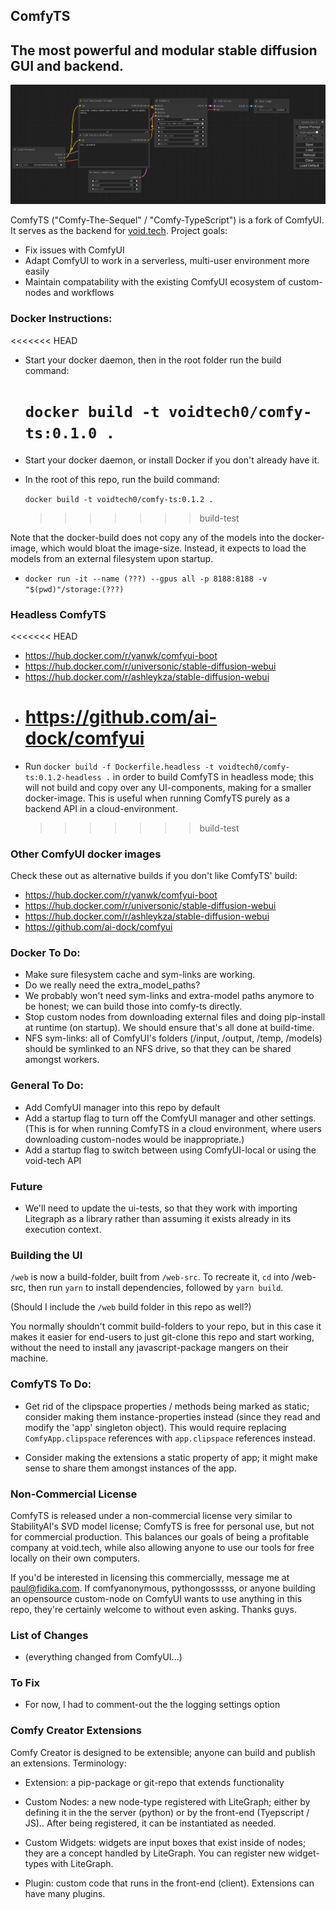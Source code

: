 ## ComfyTS

## The most powerful and modular stable diffusion GUI and backend.

![ComfyUI Screenshot](comfyui_screenshot.png)

ComfyTS ("Comfy-The-Sequel" / "Comfy-TypeScript") is a fork of ComfyUI. It serves as the backend for [void.tech](https://void.tech). Project goals:

- Fix issues with ComfyUI
- Adapt ComfyUI to work in a serverless, multi-user environment more easily
- Maintain compatability with the existing ComfyUI ecosystem of custom-nodes and workflows

### Docker Instructions:

<<<<<<< HEAD

- Start your docker daemon, then in the root folder run the build command:

  # `docker build -t voidtech0/comfy-ts:0.1.0 .`

- Start your docker daemon, or install Docker if you don't already have it.
- In the root of this repo, run the build command:

  `docker build -t voidtech0/comfy-ts:0.1.2 .`

  > > > > > > > build-test

Note that the docker-build does not copy any of the models into the docker-image, which would bloat the image-size. Instead, it expects to load the models from an external filesystem upon startup.

- `docker run -it --name (???) --gpus all -p 8188:8188 -v "$(pwd)"/storage:(???)`

### Headless ComfyTS

<<<<<<< HEAD

- https://hub.docker.com/r/yanwk/comfyui-boot
- https://hub.docker.com/r/universonic/stable-diffusion-webui
- https://hub.docker.com/r/ashleykza/stable-diffusion-webui
- # https://github.com/ai-dock/comfyui
- Run `docker build -f Dockerfile.headless -t voidtech0/comfy-ts:0.1.2-headless .` in order to build ComfyTS in headless mode; this will not build and copy over any UI-components, making for a smaller docker-image. This is useful when running ComfyTS purely as a backend API in a cloud-environment.
  > > > > > > > build-test

### Other ComfyUI docker images

Check these out as alternative builds if you don't like ComfyTS' build:

- https://hub.docker.com/r/yanwk/comfyui-boot
- https://hub.docker.com/r/universonic/stable-diffusion-webui
- https://hub.docker.com/r/ashleykza/stable-diffusion-webui
- https://github.com/ai-dock/comfyui

### Docker To Do:

- Make sure filesystem cache and sym-links are working.
- Do we really need the extra_model_paths?
- We probably won't need sym-links and extra-model paths anymore to be honest; we can build those into comfy-ts directly.
- Stop custom nodes from downloading external files and doing pip-install at runtime (on startup). We should ensure that's all done at build-time.
- NFS sym-links: all of ComfyUI's folders (/input, /output, /temp, /models) should be symlinked to an NFS drive, so that they can be shared amongst workers.

### General To Do:

- Add ComfyUI manager into this repo by default
- Add a startup flag to turn off the ComfyUI manager and other settings. (This is for when running ComfyTS in a cloud environment, where users downloading custom-nodes would be inappropriate.)
- Add a startup flag to switch between using ComfyUI-local or using the void-tech API

### Future

- We'll need to update the ui-tests, so that they work with importing Litegraph as a library rather than assuming it exists already in its execution context.

### Building the UI

`/web` is now a build-folder, built from `/web-src`. To recreate it, `cd` into /web-src, then run `yarn` to install dependencies, followed by `yarn build`.

(Should I include the `/web` build folder in this repo as well?)

You normally shouldn't commit build-folders to your repo, but in this case it makes it easier for end-users to just git-clone this repo and start working, without the need to install any javascript-package mangers on their machine.

### ComfyTS To Do:

- Get rid of the clipspace properties / methods being marked as static; consider making them instance-properties instead (since they read and modify the 'app' singleton object). This would require replacing `ComfyApp.clipspace` references with `app.clipspace` references instead.

- Consider making the extensions a static property of app; it might make sense to share them amongst instances of the app.

### Non-Commercial License

ComfyTS is released under a non-commercial license very similar to StabilityAI's SVD model license; ComfyTS is free for personal use, but not for commercial production. This balances our goals of being a profitable company at void.tech, while also allowing anyone to use our tools for free locally on their own computers.

If you'd be interested in licensing this commercially, message me at paul@fidika.com. If comfyanonymous, pythongosssss, or anyone building an opensource custom-node on ComfyUI wants to use anything in this repo, they're certainly welcome to without even asking. Thanks guys.

### List of Changes

- (everything changed from ComfyUI...)

### To Fix

- For now, I had to comment-out the the logging settings option

### Comfy Creator Extensions

Comfy Creator is designed to be extensible; anyone can build and publish an extensions. Terminology:

- Extension: a pip-package or git-repo that extends functionality

- Custom Nodes: a new node-type registered with LiteGraph; either by defining it in the the server (python) or by the front-end (Tyepscript / JS).. After being registered, it can be instantiated as needed.

- Custom Widgets: widgets are input boxes that exist inside of nodes; they are a concept handled by LiteGraph. You can register new widget-types with LiteGraph.

- Plugin: custom code that runs in the front-end (client). Extensions can have many plugins.

